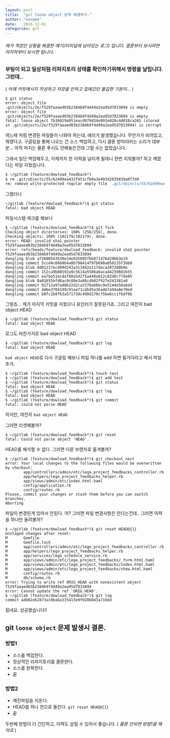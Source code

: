```yaml
---
layout: post
title:  "git loose object 문제 해결하기."
author: "noname"
date:   2015-12-01
categories: git
---
```


###### 제가 격었던 상황을 해결한 얘기(터미널에 남아있는 로그) 입니다. 결론부터 보시려면 마지막부터 보시면 됩니다.

### 부팅이 되고 일상처럼 리파지토리 상태를 확인하기위해서 명령을 날립니다. 그런데..
( *어제 커밋메시지 작성하고 저장을 안하고 집에갔던 불길한 기분이...* )

```console
$ git status
error: object file .git/objects/2e/f529faaaed03b2384b9f4d49a2ea95d7833894 is empty
error: object file .git/objects/2e/f529faaaed03b2384b9f4d49a2ea95d7833894 is empty
fatal: loose object 7b36029a951eacd979d24e993e020c4d018ca265 (stored in .git/objects/2e/f529faaaed03b2384b9f4d49a2ea95d7833894) is corrupt
```

여느때 처럼 변경된 파일들이 나와야 하는데, 에러가 발생했습니다. 무언가가 비어있고, 깨졌다고.
구글링을 통해 나오는 건 소스 백업하고, 다시 클론 받아라라는 소리가 대부분... 아직 머지는 물론 푸시도 안해놓은건데 그럴 수는 없었습니다.

그래서 일단 백업해두고, 이제까지 한 이력을 날리게 될테니 한번 지워볼까? 하고
깨졌다는 파일 지웠습니다.

```bash
$ ~/gitlab (feature/dowload_feedback*)
$ rm .git/objects/55/62499ea432f451cfb9a3e493d2035839a0ffd4
rm: remove write-protected regular empty file '.git/objects/55/62499ea432f451cfb9a3e493d2035839a0ffd4'? y
```

그랬더니

```
~/gitlab (feature/dowload_feedback*)$ git status
fatal: bad object HEAD
```

파일시스템 체크를 해보니

```
$ ~/gitlab (feature/dowload_feedback*)$ git fsck
Checking object directories: 100% (256/256), done.
Checking objects: 100% (102179/102179), done.
error: HEAD: invalid sha1 pointer f529faaaed03b2384b9f4d49a2ea95d7833894
error: refs/heads/feature/dowload_feedback: invalid sha1 pointer f529faaaed03b2384b9f4d49a2ea95d7833894
dangling blob a72600543530e34e935095fb6871476429b63e19
dangling commit 5ccd4c66b0b4a0b798414f97b698a050135f3bb0
dangling blob 8d01217ec409d243a313482a117deca207280b0e
dangling commit 152ca9b08592a9c5614a5586a6aca4423d602b55
dangling commit ea7be51ecdaf68a54275a448a012c82d0c77de05
dangling blob 0a81655bfd6ac9c88e3a86cdb02f927e243381a0
dangling commit 91712a97ad8b22d2ca2370ab6bc9e514de50a6d4
dangling commit 446e3704199c91ae71cdbd5e36a467a94a8e70ed
dangling commit b8fc2b8f63a57173dc498d170cf5be6cc1f6df9b
```

그렇죠... 제가 마지막 커밋을 지웠으니 포인터가 잘못된거죠.
그리고 여전히 bad object HEAD

```
$ ~/gitlab (feature/dowload_feedback*)$ git status
fatal: bad object HEAD
```

로그도 마찬가지로 bad object HEAD

```
$ ~/gitlab (feature/dowload_feedback*)$ git log
fatal: bad object HEAD
```

`bad object HEAD`로 다시 구글링 해보니 파일 하나를 add 하면 될거다라고 해서 파일 추가.

```
$ ~/gitlab (feature/dowload_feedback*)$ touch test
$ ~/gitlab (feature/dowload_feedback*)$ git add test
$ ~/gitlab (feature/dowload_feedback*)$ git status
fatal: bad object HEAD
$ ~/gitlab (feature/dowload_feedback*)$ git log
fatal: bad object HEAD
$ ~/gitlab (feature/dowload_feedback*)$ git commit
fatal: could not parse HEAD
```

하지만, 여전히 `bad object HEAD`

그러면 리셋해볼까?

```
$ ~/gitlab (feature/dowload_feedback*)$ git reset
fatal: Could not parse object 'HEAD'.
```

HEAD를 해석할 수 없다.
그러면 다른 브랜치로 옮겨볼까?

```
$ ~/gitlab (feature/dowload_feedback*)$ git checkout next
error: Your local changes to the following files would be overwritten by checkout:
        app/controllers/admin/etc/lego_project_feedbacks_controller.rb
        app/helpers/lego_project_feedbacks_helper.rb
        app/views/admin/etc/index.html.haml
        config/application.rb
        config/routes.rb
Please, commit your changes or stash them before you can switch branches.
Aborting
```

파일이 변경된게 있어서 안된다. 어?
그러면 파일 변경사항은 안다는건데.. 그러면 이력을 하나만 돌려볼까?

```
$ ~/gitlab (feature/dowload_feedback*)$ git reset HEAD@{1}
Unstaged changes after reset:
M       Gemfile
M       Gemfile.lock
M       app/controllers/admin/etc/lego_project_feedbacks_controller.rb
M       app/helpers/lego_project_feedbacks_helper.rb
M       app/services/lego_schedule_service.rb
M       app/views/admin/etc/lego_project_feedbacks/_form.html.haml
M       app/views/admin/etc/lego_project_feedbacks/index.html.haml
M       app/views/admin/etc/lego_project_feedbacks/show.html.haml
M       config/routes.rb
M       db/schema.rb
error: Trying to write ref ORIG_HEAD with nonexistent object f529faaaed03b2384b9f4d49a2ea95d7833894
error: Cannot update the ref 'ORIG_HEAD'.
$ ~/gitlab (feature/dowload_feedback*)$ git log
commit adb82e62873ac0baba315413e9f028b043a7166d
```

됬네요. 성공했습니다!!

## git `loose object` 문제 발생시 결론.
### 방법1
- 소스를 백업한다.
- 정상적인 리파지토리를 클론한다.
- 소스를 원복한다.
- 끝

### 방법2
- 깨진파일을 지운다.
- HEAD를 하나 전으로 돌린다. `git reset HEAD@{1}`
- 끝

두번째 방법이 더 간단하고, 이력도 살릴 수 있어서 좋습니다. ( *물론 안되면 방법1을 해야죠* )
